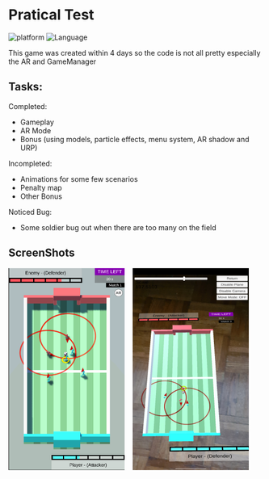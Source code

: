 # Pratical Test
![platform](https://img.shields.io/badge/Platform-Unity-yellow.svg)
![Language](https://img.shields.io/badge/Language-C%23-orange.svg)

This game was created within 4 days so the code is not all pretty especially the AR and GameManager

## Tasks:
Completed:
- Gameplay
- AR Mode
- Bonus (using models, particle effects, menu system, AR shadow and URP)

Incompleted:
- Animations for some few scenarios
- Penalty map
- Other Bonus

Noticed Bug:
- Some soldier bug out when there are too many on the field

## ScreenShots
<img src="Images/ss1.png" height='400x' width='230x'/>&nbsp;&nbsp;&nbsp;&nbsp;<img src="Images/ss2.jpg" height='400x' width='230x'/>
